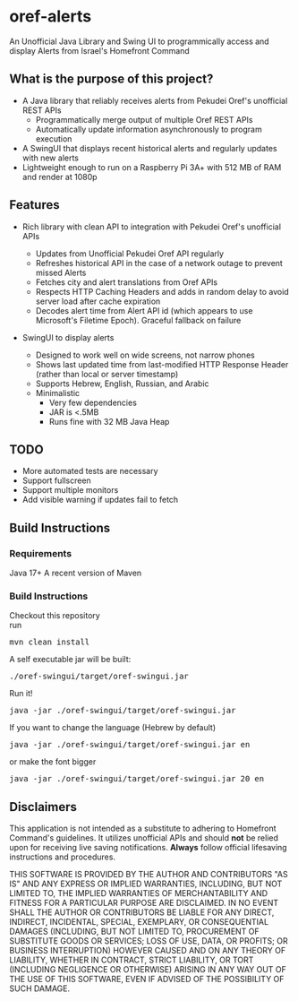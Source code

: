 # oref-alerts

An Unofficial Java Library and Swing UI to programmically access and display Alerts from Israel's Homefront Command

## What is the purpose of this project?

* A Java library that reliably receives alerts from Pekudei Oref's unofficial REST APIs
    - Programmatically merge output of multiple Oref REST APIs
    - Automatically update information asynchronously to program execution
* A SwingUI that displays recent historical alerts and regularly updates with new alerts
* Lightweight enough to run on a Raspberry Pi 3A+ with 512 MB of RAM and render at 1080p

## Features

* Rich library with clean API to integration with Pekudei Oref's unofficial APIs
    - Updates from Unofficial Pekudei Oref API regularly
    - Refreshes historical API in the case of a network outage to prevent missed Alerts
    - Fetches city and alert translations from Oref APIs
    - Respects HTTP Caching Headers and adds in random delay to avoid server load after cache expiration
    - Decodes alert time from Alert API id (which appears to use Microsoft's Filetime Epoch). Graceful fallback on
      failure

* SwingUI to display alerts
    - Designed to work well on wide screens, not narrow phones
    - Shows last updated time from last-modified HTTP Response Header (rather than local or server timestamp)
    - Supports Hebrew, English, Russian, and Arabic
    - Minimalistic
        - Very few dependencies
        - JAR is <.5MB
        - Runs fine with 32 MB Java Heap

## TODO

* More automated tests are necessary
* Support fullscreen
* Support multiple monitors
* Add visible warning if updates fail to fetch

## Build Instructions

### Requirements

Java 17+
A recent version of Maven

### Build Instructions

Checkout this repository<br />
run <pre>mvn clean install</pre>
A self executable jar will be built: <pre>./oref-swingui/target/oref-swingui.jar</pre>
Run it!
<pre>java -jar ./oref-swingui/target/oref-swingui.jar</pre>
If you want to change the language (Hebrew by default)
<pre>java -jar ./oref-swingui/target/oref-swingui.jar en</pre>
or make the font bigger
<pre>java -jar ./oref-swingui/target/oref-swingui.jar 20 en</pre>

## Disclaimers

This application is not intended as a substitute to adhering to Homefront Command's guidelines.
It utilizes unofficial APIs and should **not** be relied upon for receiving live saving notifications.
**Always** follow official lifesaving instructions and procedures.

THIS SOFTWARE IS PROVIDED BY THE AUTHOR AND CONTRIBUTORS "AS IS" AND ANY EXPRESS OR IMPLIED WARRANTIES, INCLUDING, BUT
NOT LIMITED TO, THE IMPLIED WARRANTIES OF MERCHANTABILITY AND FITNESS FOR A PARTICULAR PURPOSE ARE DISCLAIMED. IN NO
EVENT SHALL THE AUTHOR OR CONTRIBUTORS BE LIABLE FOR ANY DIRECT, INDIRECT, INCIDENTAL, SPECIAL, EXEMPLARY, OR
CONSEQUENTIAL DAMAGES (INCLUDING, BUT NOT LIMITED TO, PROCUREMENT OF SUBSTITUTE GOODS OR SERVICES; LOSS OF USE, DATA, OR
PROFITS; OR BUSINESS INTERRUPTION) HOWEVER CAUSED AND ON ANY THEORY OF LIABILITY, WHETHER IN CONTRACT, STRICT LIABILITY,
OR TORT (INCLUDING NEGLIGENCE OR OTHERWISE) ARISING IN ANY WAY OUT OF THE USE OF THIS SOFTWARE, EVEN IF ADVISED OF THE
POSSIBILITY OF SUCH DAMAGE.

